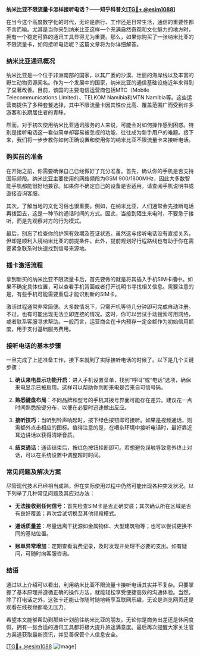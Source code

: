 **纳米比亚不限流量卡怎样接听电话？——知乎科普文[[TG💪+ @esim1088](https://t.me/s/esim1088)]**

在当今这个高度数字化的时代，无论是旅行、工作还是日常生活，通信的重要性都不言而喻。尤其是当你来到纳米比亚这样一个充满自然奇观和文化魅力的地方时，拥有一个稳定可靠的通讯工具显得尤为重要。那么，如果你购买了一张纳米比亚的不限流量卡，如何接听电话呢？这篇文章将为你详细解答。

### 纳米比亚通讯概况

纳米比亚是一个位于非洲南部的国家，以其广袤的沙漠、壮丽的海岸线以及丰富的野生动物资源闻名。作为一个发展中的国家，纳米比亚的通信基础设施近年来得到了显著改善。目前，该国的主要电信运营商包括MTC（Mobile Telecommunications Limited）、TELKOM Namibia和MTN Namibia等。这些运营商提供了多种套餐选择，其中不限流量卡因其性价比高、覆盖范围广而受到许多游客和长期居住者的青睐。

然而，对于初次使用纳米比亚通讯服务的人来说，可能会对如何操作感到困惑。特别是接听电话这一看似简单却容易被忽视的功能，往往成为新手用户的难题。接下来，我们将一步步教你如何正确设置和使用你的纳米比亚不限流量卡来接听电话。

### 购买前的准备

在开始之前，你需要确保自己已经做好了充分准备。首先，确认你的手机是否支持国际频段。纳米比亚主要使用的网络频段为GSM 900/1800MHz，因此大多数智能手机都能很好地兼容。如果你不确定自己的设备是否适用，请查阅手机说明书或直接咨询客服。

其次，了解当地的文化习俗也很重要。例如，在纳米比亚，人们通常会先挂断电话再拨回去，这是一种节约通话时间的方式。因此，当接到陌生来电时，不要急于接听，而是先观察对方的行为模式。

最后，别忘了检查你的护照有效期及签证状态。虽然这与接听电话没有直接关系，但却是顺利入境纳米比亚的前提条件。此外，提前规划好行程路线也有助于你在需要紧急联系时快速找到信号来源地。

### 插卡激活流程

拿到新买的纳米比亚不限流量卡后，首先要做的就是将其插入手机SIM卡槽中。如果不确定具体位置，可以查看手机背面或者打开说明书寻找相关信息。需要注意的是，有些手机可能需要重启才能识别新的SIM卡。

激活过程通常非常简便。大多数情况下，只需开机等待几分钟即可完成自动注册。不过，也有可能出现无法立即连接的情况。这时，你可以尝试手动搜索可用网络，或者联系客服寻求帮助。一般而言，运营商会在卡内预存一定金额作为初始信用额度，用于支付基础服务费用。

### 接听电话的基本步骤

一旦完成了上述准备工作，接下来就到了实际接听电话的时候了。以下是几个关键步骤：

1. **确认来电显示功能开启**：进入手机设置菜单，找到“呼叫”或“电话”选项，确保来电显示已被启用。这样可以帮助你判断来电是否来自可信号码。
   
2. **熟悉键盘布局**：不同品牌和型号的手机其拨号界面可能存在差异。建议花一点时间熟悉按键分布，以便在必要时迅速做出反应。

3. **接听技巧**：当听到铃声响起时，按下绿色按钮即可接听。如果是视频通话，则需额外点击相应的图标。值得注意的是，在嘈杂环境中接听电话时，最好靠近耳边讲话以获得清晰音质。

4. **结束通话**：通话结束后，按红色按钮挂断即可。若想避免误触导致意外终止对话，可以在系统设置中调整超时时间。

### 常见问题及解决方案

尽管现代技术已经相当成熟，但在实际使用过程中仍然可能出现各种突发状况。以下列举了几种常见问题及其应对办法：

- **无法接收到任何信号**：首先检查SIM卡是否正确安装；其次确认所在区域是否有良好覆盖；再次尝试切换至其他频段模式。
  
- **通话质量差**：尽量远离干扰源如金属物体、大型建筑物等；也可以尝试更换不同的基站位置。
  
- **账单异常增加**：定期查看消费记录，及时发现并处理不必要的支出。如有疑问，可随时向客服咨询。

### 结语

通过以上介绍可以看出，利用纳米比亚不限流量卡接听电话其实并不复杂。只要掌握了基本原理并遵循正确的操作方法，就能轻松享受便捷高效的沟通体验。当然，除了打电话之外，这张卡还能让你随时随地畅享互联网乐趣，无论是浏览网页还是观看在线视频都毫无压力。

希望本文能够帮助到那些计划前往纳米比亚的朋友。无论你是商务出差还是休闲度假，拥有一张合适的通讯工具都将极大提升旅途满意度。最后再次提醒大家关注官方渠道获取最新资讯，并妥善保管个人信息安全。

[[TG💪+ @esim1088](https://t.me/s/esim1088) ![Image](https://i.postimg.cc/4NQfJmqS/Snipaste-2025-05-13-00-14-12.png)]